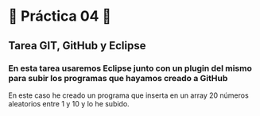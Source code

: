 # :moyai: Práctica 04 :moyai:
## Tarea GIT, GitHub y Eclipse
### En esta tarea usaremos Eclipse junto con un plugin del mismo para subir los programas que hayamos creado a GitHub
En este caso he creado un programa que inserta en un array 20 números aleatorios entre 1 y 10 y lo he subido.

